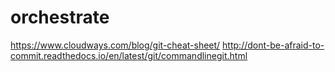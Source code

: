 # orchestrate
https://www.cloudways.com/blog/git-cheat-sheet/ 
http://dont-be-afraid-to-commit.readthedocs.io/en/latest/git/commandlinegit.html
